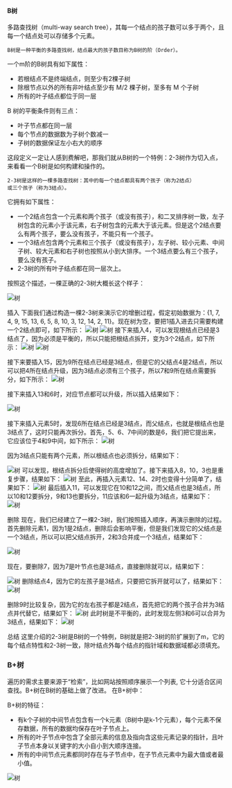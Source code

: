 #### B树

多路查找树（multi-way search tree），其每一个结点的孩子数可以多于两个，且每一个结点处可以存储多个元素。


```
B树是一种平衡的多路查找树，结点最大的孩子数目称为B树的阶（Order）。
```

一个m阶的B树具有如下属性：

* 若根结点不是终端结点，则至少有2棵子树
* 除根节点以外的所有非叶结点至少有 M/2 棵子树，至多有 M 个子树
* 所有的叶子结点都位于同一层

B 树的平衡条件则有三点：

* 叶子节点都在同一层
* 每个节点的数据数为子树个数减一
* 子树的数据保证左小右大的顺序


这段定义一定让人感到费解吧，那我们就从B树的一个特例：2-3树作为切入点，来看看一个B树是如何构建和操作的。

```
2-3树是这样的一棵多路查找树：其中的每一个结点都具有两个孩子（称为2结点）
或三个孩子（称为3结点）。
```
它拥有如下属性：

* 一个2结点包含一个元素和两个孩子（或没有孩子），和二叉排序树一致，左子树包含的元素小于该元素，右子树包含的元素大于该元素。但是这个2结点要么有两个孩子，要么没有孩子，不能只有一个孩子。
* 一个3结点包含两个元素和三个孩子（或没有孩子），左子树、较小元素、中间子树、较大元素和右子树也按照从小到大排序。一个3结点要么有三个孩子，要么没有孩子。
* 2-3树的所有叶子结点都在同一层次上。


按照这个描述，一棵正确的2-3树大概长这个样子：

![树](./static/2_3树.webp)

插入
下面我们通过构造一棵2-3树来演示它的增删过程，假定初始数据为：{1, 7, 4, 9, 15, 13, 6, 5, 8, 10, 3, 12, 14, 2, 11}。现在树为空，要把1插入进去只需要构建一个2结点即可，如下所示：
![树](./static/b1.webp)
![树](./static/b2.webp)
接下来插入4，可以发现根结点已经是3结点了，因为必须是平衡的，所以只能把根结点拆开，变为3个2结点，如下所示：
![树](./static/b3.webp)
![树](./static/b4.webp)

接下来要插入15，因为9所在结点已经是3结点，但是它的父结点4是2结点，所以可以把4所在结点升级，因为3结点必须有三个孩子，所以7和9所在结点需要拆分，如下所示：
![树](./static/b15.webp)

接下来插入13和6时，对应节点都可以升级，所以插入结果如下：

![树](./static/b6.webp)

接下来插入元素5时，发现6所在结点已经是3结点，而父结点，也就是根结点也是3结点了，这时只能再次拆分。首先，5、6、7中间的数是6，我们把它提出来，它应该位于4和9中间，如下所示：
![树](./static/b7.webp)

因为3结点只能有两个元素，所以根结点也必须拆分，结果如下：

![树](./static/b8.webp)
可以发现，根结点拆分后使得树的高度增加了。接下来插入8，10，3也是重复步骤，结果如下：
![树](./static/b9.webp)
至此，再插入元素12、14、2时也变得十分简单了，结果如下：
![树](./static/b10.webp)
最后插入11，可以发现它在10和12之间，而父结点也是3结点，所以10和12要拆分，9和13也要拆分，11应该和6一起升级为3结点，结果如下：
![树](./static/b11.webp)



删除
现在，我们已经建立了一棵2-3树，我们按照插入顺序，再演示删除的过程。首先删除元素1，因为1是2结点，删除后会影响平衡，但是我们发现它的父结点是一个3结点，所以可以把父结点拆开，2和3合并成一个3结点，结果如下：

![树](./static/b20.webp)

现在，要删除7，因为7是叶节点也是3结点，直接删除就可以，结果如下：

![树](./static/b21.webp)
删除结点4，因为它的左孩子是3结点，只要把它拆开就可以了，结果如下：
![树](./static/b22.webp)

删除9时比较复杂，因为它的左右孩子都是2结点，首先把它的两个孩子合并为3结点并代替它，结果如下：
![树](./static/b23.webp)
此时树是不平衡的，此时发现左侧3和6可以合并为3结点，结果如下：
![树](./static/b24.webp)


总结
这里介绍的2-3树是B树的一个特例，B树就是把2-3树的阶扩展到了m，它的每个结点特性和2-3树一致，除叶结点外每个结点的指针域和数据域都必须填充。



### B+树
遍历的需求主要来源于“检索”，比如网站按照顺序展示一个列表, 它十分适合区间查找。B+树在B树的基础上做了改进。
在B+树中：

B+树的特征：

* 有k个子树的中间节点包含有一个k元素（B树中是k-1个元素），每个元素不保存数据，所有的数据均保存在叶子节点上。
* 所有的叶子节点中包含了全部元素的信息及指向含这些元素记录的指针，且叶子节点本身以关键字的大小自小到大顺序连接。
* 所有的中间节点元素都同时存在与子节点中，在子节点元素中为最大值或者最小值。

![树](./static/b30.webp)